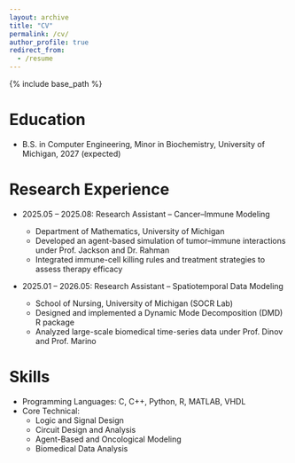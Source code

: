 ```yaml
---
layout: archive
title: "CV"
permalink: /cv/
author_profile: true
redirect_from:
  - /resume
---
```


{% include base_path %}

Education
======
* B.S. in Computer Engineering, Minor in Biochemistry, University of Michigan, 2027 (expected)

<!-- Work experience
======
* Fall 2024 – Spring 2025: Dining Hall Student Staff  
  * Michigan Dining, University of Michigan  
  * Duties included: Food service, kitchen assistance, and collaborative teamwork with peers and chefs  
  * Supervisor: Staff Supervisor at MDining -->

Research Experience
======
* 2025.05 – 2025.08: Research Assistant – Cancer–Immune Modeling  
  * Department of Mathematics, University of Michigan  
  * Developed an agent-based simulation of tumor–immune interactions under Prof. Jackson and Dr. Rahman  
  * Integrated immune-cell killing rules and treatment strategies to assess therapy efficacy  

* 2025.01 – 2026.05: Research Assistant – Spatiotemporal Data Modeling  
  * School of Nursing, University of Michigan (SOCR Lab)  
  * Designed and implemented a Dynamic Mode Decomposition (DMD) R package  
  * Analyzed large-scale biomedical time-series data under Prof. Dinov and Prof. Marino

<!-- Projects
======
<ul>{% for post in site.publications reversed %}
  {% include archive-single-cv.html %}
{% endfor %}</ul> -->

Skills
======
* Programming Languages: C, C++, Python, R, MATLAB, VHDL  
* Core Technical:  
  * Logic and Signal Design  
  * Circuit Design and Analysis  
  * Agent-Based and Oncological Modeling  
  * Biomedical Data Analysis  

<!-- Publications
======
<ul>{% for post in site.publications reversed %}
  {% include archive-single-cv.html %}
{% endfor %}</ul>

Talks
======
<ul>{% for post in site.talks reversed %}
  {% include archive-single-talk-cv.html  %}
{% endfor %}</ul>

Teaching
======
<ul>{% for post in site.teaching reversed %}
  {% include archive-single-cv.html %}
{% endfor %}</ul> -->

<!-- Service and leadership
======
* Solar Splash – Electrical Design Leader (2023.09 – 2024.06)  
  * Designed PCB-based throttle sensor and solar-charging systems  
  * Built and optimized modular power units and tested for endurance/sprint performance  

* RoboSub – Electrical Team (2024.10 – Present)  
  * Designed PCBs and underwater electronics for autonomous vehicles  

* Michigan Student AI Lab – Member (2024.10 – Present)  
  * Participated in AI education tracks and contributed to research discussions   -->
